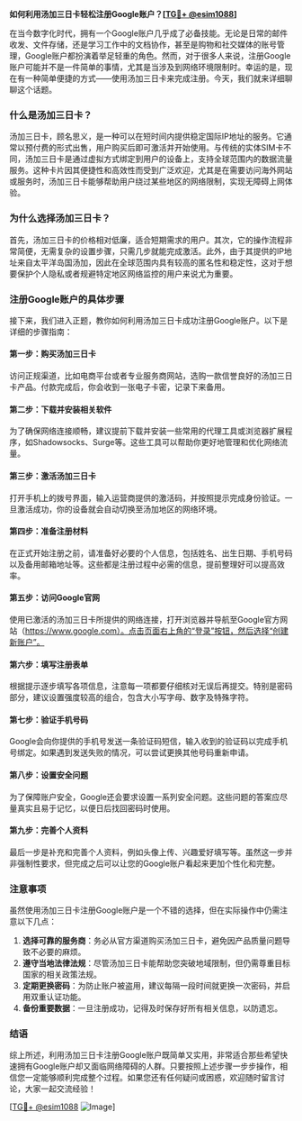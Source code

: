 **如何利用汤加三日卡轻松注册Google账户？[[TG💪+ @esim1088](https://t.me/s/esim1088)]**

在当今数字化时代，拥有一个Google账户几乎成了必备技能。无论是日常的邮件收发、文件存储，还是学习工作中的文档协作，甚至是购物和社交媒体的账号管理，Google账户都扮演着举足轻重的角色。然而，对于很多人来说，注册Google账户可能并不是一件简单的事情，尤其是当涉及到网络环境限制时。幸运的是，现在有一种简单便捷的方式——使用汤加三日卡来完成注册。今天，我们就来详细聊聊这个话题。

### 什么是汤加三日卡？

汤加三日卡，顾名思义，是一种可以在短时间内提供稳定国际IP地址的服务。它通常以预付费的形式出售，用户购买后即可激活并开始使用。与传统的实体SIM卡不同，汤加三日卡是通过虚拟方式绑定到用户的设备上，支持全球范围内的数据流量服务。这种卡片因其便捷性和高效性而受到广泛欢迎，尤其是在需要访问海外网站或服务时，汤加三日卡能够帮助用户绕过某些地区的网络限制，实现无障碍上网体验。

### 为什么选择汤加三日卡？

首先，汤加三日卡的价格相对低廉，适合短期需求的用户。其次，它的操作流程非常简便，无需复杂的设置步骤，只需几步就能完成激活。此外，由于其提供的IP地址来自太平洋岛国汤加，因此在全球范围内具有较高的匿名性和稳定性，这对于想要保护个人隐私或者规避特定地区网络监控的用户来说尤为重要。

### 注册Google账户的具体步骤

接下来，我们进入正题，教你如何利用汤加三日卡成功注册Google账户。以下是详细的步骤指南：

#### 第一步：购买汤加三日卡
访问正规渠道，比如电商平台或者专业服务商网站，选购一款信誉良好的汤加三日卡产品。付款完成后，你会收到一张电子卡密，记录下来备用。

#### 第二步：下载并安装相关软件
为了确保网络连接顺畅，建议提前下载并安装一些常用的代理工具或浏览器扩展程序，如Shadowsocks、Surge等。这些工具可以帮助你更好地管理和优化网络流量。

#### 第三步：激活汤加三日卡
打开手机上的拨号界面，输入运营商提供的激活码，并按照提示完成身份验证。一旦激活成功，你的设备就会自动切换至汤加地区的网络环境。

#### 第四步：准备注册材料
在正式开始注册之前，请准备好必要的个人信息，包括姓名、出生日期、手机号码以及备用邮箱地址等。这些都是注册过程中必需的信息，提前整理好可以提高效率。

#### 第五步：访问Google官网
使用已激活的汤加三日卡所提供的网络连接，打开浏览器并导航至Google官方网站（https://www.google.com）。点击页面右上角的“登录”按钮，然后选择“创建新账户”。

#### 第六步：填写注册表单
根据提示逐步填写各项信息，注意每一项都要仔细核对无误后再提交。特别是密码部分，建议设置强度较高的组合，包含大小写字母、数字及特殊字符。

#### 第七步：验证手机号码
Google会向你提供的手机号发送一条验证码短信，输入收到的验证码以完成手机号绑定。如果遇到发送失败的情况，可以尝试更换其他号码重新申请。

#### 第八步：设置安全问题
为了保障账户安全，Google还会要求设置一系列安全问题。这些问题的答案应尽量真实且易于记忆，以便日后找回密码时使用。

#### 第九步：完善个人资料
最后一步是补充和完善个人资料，例如头像上传、兴趣爱好填写等。虽然这一步并非强制性要求，但完成之后可以让您的Google账户看起来更加个性化和完整。

### 注意事项

虽然使用汤加三日卡注册Google账户是一个不错的选择，但在实际操作中仍需注意以下几点：

1. **选择可靠的服务商**：务必从官方渠道购买汤加三日卡，避免因产品质量问题导致不必要的麻烦。
2. **遵守当地法律法规**：尽管汤加三日卡能帮助您突破地域限制，但仍需尊重目标国家的相关政策法规。
3. **定期更换密码**：为防止账户被盗用，建议每隔一段时间就更换一次密码，并启用双重认证功能。
4. **备份重要数据**：一旦注册成功，记得及时保存好所有相关信息，以防遗忘。

### 结语

综上所述，利用汤加三日卡注册Google账户既简单又实用，非常适合那些希望快速拥有Google账户却又面临网络障碍的人群。只要按照上述步骤一步步操作，相信您一定能够顺利完成整个过程。如果您还有任何疑问或困惑，欢迎随时留言讨论，大家一起交流经验！

[[TG💪+ @esim1088](https://t.me/s/esim1088) ![Image](https://i.postimg.cc/4NQfJmqS/Snipaste-2025-05-13-00-14-12.png)]
